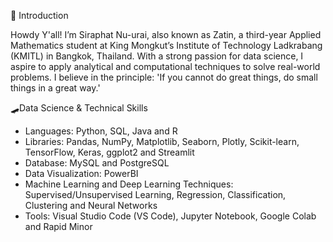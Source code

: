 🍁 Introduction

Howdy Y'all! I’m Siraphat Nu-urai, also known as Zatin, a third-year Applied Mathematics student at King Mongkut’s Institute of Technology Ladkrabang (KMITL) in Bangkok, Thailand. With a strong passion for data science, I aspire to apply analytical and computational techniques to solve real-world problems. I believe in the principle: 'If you cannot do great things, do small things in a great way.'



🛹Data Science & Technical Skills

- Languages: Python, SQL, Java and R
- Libraries: Pandas, NumPy, Matplotlib, Seaborn, Plotly, Scikit-learn, TensorFlow, Keras, ggplot2 and Streamlit
- Database: MySQL and PostgreSQL
- Data Visualization: PowerBI
- Machine Learning and Deep Learning Techniques: Supervised/Unsupervised Learning, Regression, Classification, Clustering and Neural Networks
- Tools: Visual Studio Code (VS Code), Jupyter Notebook, Google Colab and Rapid Minor
